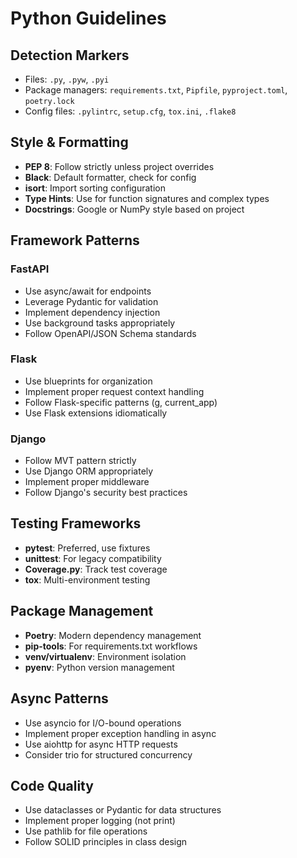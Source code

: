 # Python Guidelines

## Detection Markers
- Files: `.py`, `.pyw`, `.pyi`
- Package managers: `requirements.txt`, `Pipfile`, `pyproject.toml`, `poetry.lock`
- Config files: `.pylintrc`, `setup.cfg`, `tox.ini`, `.flake8`

## Style & Formatting
- **PEP 8**: Follow strictly unless project overrides
- **Black**: Default formatter, check for config
- **isort**: Import sorting configuration
- **Type Hints**: Use for function signatures and complex types
- **Docstrings**: Google or NumPy style based on project

## Framework Patterns

### FastAPI
- Use async/await for endpoints
- Leverage Pydantic for validation
- Implement dependency injection
- Use background tasks appropriately
- Follow OpenAPI/JSON Schema standards

### Flask
- Use blueprints for organization
- Implement proper request context handling
- Follow Flask-specific patterns (g, current_app)
- Use Flask extensions idiomatically

### Django
- Follow MVT pattern strictly
- Use Django ORM appropriately
- Implement proper middleware
- Follow Django's security best practices

## Testing Frameworks
- **pytest**: Preferred, use fixtures
- **unittest**: For legacy compatibility
- **Coverage.py**: Track test coverage
- **tox**: Multi-environment testing

## Package Management
- **Poetry**: Modern dependency management
- **pip-tools**: For requirements.txt workflows
- **venv/virtualenv**: Environment isolation
- **pyenv**: Python version management

## Async Patterns
- Use asyncio for I/O-bound operations
- Implement proper exception handling in async
- Use aiohttp for async HTTP requests
- Consider trio for structured concurrency

## Code Quality
- Use dataclasses or Pydantic for data structures
- Implement proper logging (not print)
- Use pathlib for file operations
- Follow SOLID principles in class design